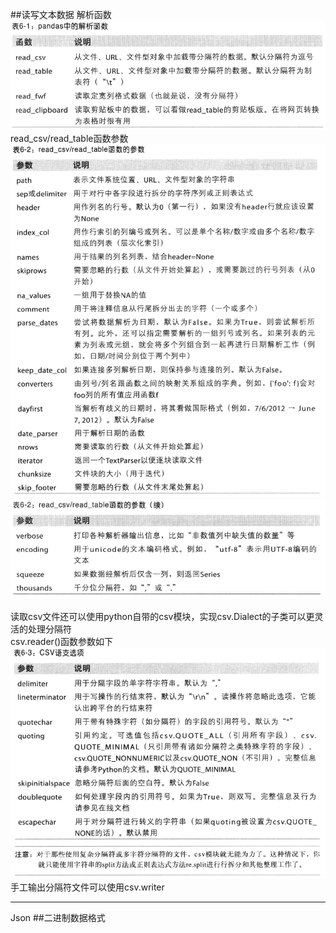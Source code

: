 ##读写文本数据
解析函数
![image](img/image01.png)
read_csv/read_table函数参数
![image](img/image02.png)
![image](img/image03.png)

读取csv文件还可以使用python自带的csv模块，实现csv.Dialect的子类可以更灵活的处理分隔符  
csv.reader()函数参数如下
![image](img/image04.png)
手工输出分隔符文件可以使用csv.writer
***
Json
##二进制数据格式
